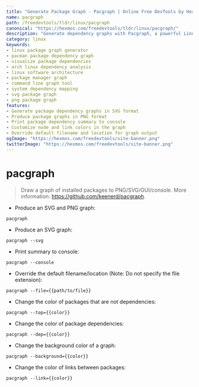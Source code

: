 ```yaml
---
title: "Generate Package Graph - Pacgraph | Online Free DevTools by Hexmos"
name: pacgraph
path: /freedevtools/tldr/linux/pacgraph
canonical: "https://hexmos.com/freedevtools/tldr/linux/pacgraph/"
description: "Generate dependency graphs with Pacgraph, a powerful Linux package visualization tool. Analyze software dependencies and system architecture easily. Free online tool, no registration required."
category: linux
keywords:
- linux package graph generator
- pacman package dependency graph
- visualize package dependencies
- arch linux dependency analysis
- linux software architecture
- package manager graph
- command line graph tool
- system dependency mapping
- svg package graph
- png package graph
features:
- Generate package dependency graphs in SVG format
- Produce package graphs in PNG format
- Print package dependency summary to console
- Customize node and link colors in the graph
- Override default filename and location for graph output
ogImage: "https://hexmos.com/freedevtools/site-banner.png"
twitterImage: "https://hexmos.com/freedevtools/site-banner.png"
---
```


# pacgraph

> Draw a graph of installed packages to PNG/SVG/GUI/console.
> More information: <https://github.com/keenerd/pacgraph>.

- Produce an SVG and PNG graph:

`pacgraph`

- Produce an SVG graph:

`pacgraph --svg`

- Print summary to console:

`pacgraph --console`

- Override the default filename/location (Note: Do not specify the file extension):

`pacgraph --file={{path/to/file}}`

- Change the color of packages that are not dependencies:

`pacgraph --top={{color}}`

- Change the color of package dependencies:

`pacgraph --dep={{color}}`

- Change the background color of a graph:

`pacgraph --background={{color}}`

- Change the color of links between packages:

`pacgraph --link={{color}}`
